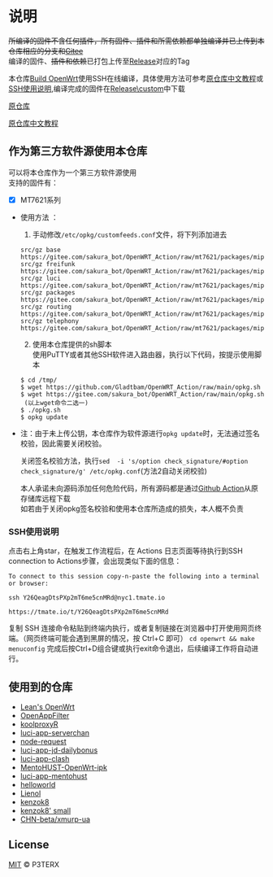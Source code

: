 # 说明

~~所编译的固件不含任何插件，所有固件、插件和所需依赖都单独编译并已上传到本仓库相应的分支和[Gitee](https://gitee.com/sakura_bot/OpenWRT_Action)~~  
编译的固件、~~插件和依赖~~已打包上传至[Release](https://github.com/Gladtbam/OpenWRT_Action/releases)对应的Tag

本仓库[Build OpenWrt](https://github.com/Gladtbam/OpenWRT_Action/actions?query=workflow%3A%22Build+OpenWrt%22)使用SSH在线编译，具体使用方法可参考[原仓库中文教程](https://p3terx.com/archives/build-openwrt-with-github-actions.html)或[SSH使用说明](https://github.com/Gladtbam/OpenWRT_Action#ssh%E4%BD%BF%E7%94%A8%E8%AF%B4%E6%98%8E),编译完成的固件在[Release\custom](https://github.com/Gladtbam/OpenWRT_Action/releases/tag/custom)中下载

[原仓库](https://github.com/P3TERX/Actions-OpenWrt)

[原仓库中文教程](https://p3terx.com/archives/build-openwrt-with-github-actions.html)

## 作为第三方软件源使用本仓库

可以将本仓库作为一个第三方软件源使用  
支持的固件有：

- [X] MT7621系列

- 使用方法 ：
    1. 手动修改`/etc/opkg/customfeeds.conf`文件，将下列添加进去
    ```
    src/gz base https://gitee.com/sakura_bot/OpenWRT_Action/raw/mt7621/packages/mipsel_24kc/base  
    src/gz freifunk https://gitee.com/sakura_bot/OpenWRT_Action/raw/mt7621/packages/mipsel_24kc/freifunk  
    src/gz luci https://gitee.com/sakura_bot/OpenWRT_Action/raw/mt7621/packages/mipsel_24kc/luci  
    src/gz packages https://gitee.com/sakura_bot/OpenWRT_Action/raw/mt7621/packages/mipsel_24kc/packages  
    src/gz routing https://gitee.com/sakura_bot/OpenWRT_Action/raw/mt7621/packages/mipsel_24kc/routing  
    src/gz telephony https://gitee.com/sakura_bot/OpenWRT_Action/raw/mt7621/packages/mipsel_24kc/telephony  
    ```
    2. 使用本仓库提供的sh脚本  
    使用PuTTY或者其他SSH软件进入路由器，执行以下代码，按提示使用脚本
    ```
    $ cd /tmp/  
    $ wget https://github.com/Gladtbam/OpenWRT_Action/raw/main/opkg.sh  
    $ wget https://gitee.com/sakura_bot/OpenWRT_Action/raw/main/opkg.sh  
     (以上wget命令二选一)  
    $ ./opkg.sh  
    $ opkg update  
    ```
- 注：由于未上传公钥，本仓库作为软件源进行`opkg update`时，无法通过签名校验，因此需要关闭校验。  

    关闭签名校验方法，执行`sed  -i 's/option check_signature/#option check_signature/g' /etc/opkg.conf`(方法2自动关闭校验)  

    本人承诺未向源码添加任何危险代码，所有源码都是通过[Github Action](https://github.com/features/actions)从原存储库远程下载  
    如若由于关闭opkg签名校验和使用本仓库所造成的损失，本人概不负责  

### SSH使用说明

点击右上角star，在触发工作流程后，在 Actions 日志页面等待执行到SSH connection to Actions步骤，会出现类似下面的信息：
```
To connect to this session copy-n-paste the following into a terminal or browser:

ssh Y26QeagDtsPXp2mT6me5cnMRd@nyc1.tmate.io

https://tmate.io/t/Y26QeagDtsPXp2mT6me5cnMRd
```
复制 SSH 连接命令粘贴到终端内执行，或者复制链接在浏览器中打开使用网页终端。（网页终端可能会遇到黑屏的情况，按 Ctrl+C 即可）
`cd openwrt && make menuconfig`
完成后按Ctrl+D组合键或执行exit命令退出，后续编译工作将自动进行。

## 使用到的仓库

- [Lean's OpenWrt](https://github.com/coolsnowwolf/lede)
- [OpenAppFilter](https://github.com/destan19/OpenAppFilter)
- [koolproxyR](https://github.com/jefferymvp/luci-app-koolproxyR)
- [luci-app-serverchan](https://github.com/tty228/luci-app-serverchan)
- [node-request](https://github.com/jerrykuku/node-request)
- [luci-app-jd-dailybonus](https://github.com/jerrykuku/luci-app-jd-dailybonus)
- [luci-app-clash](https://github.com/frainzy1477/luci-app-clash)
- [MentoHUST-OpenWrt-ipk](https://github.com/KyleRicardo/MentoHUST-OpenWrt-ipk)
- [luci-app-mentohust](https://github.com/BoringCat/luci-app-mentohust)
- [helloworld](https://github.com/fw876/helloworld)
- [Lienol](https://github.com/Lienol/openwrt-package)
- [kenzok8](https://github.com/kenzok8/openwrt-packages)
- [kenzok8' small](https://github.com/kenzok8/small)
- [CHN-beta/xmurp-ua](https://github.com/CHN-beta/xmurp-ua)

## License

[MIT](https://github.com/P3TERX/Actions-OpenWrt/blob/main/LICENSE) © P3TERX
